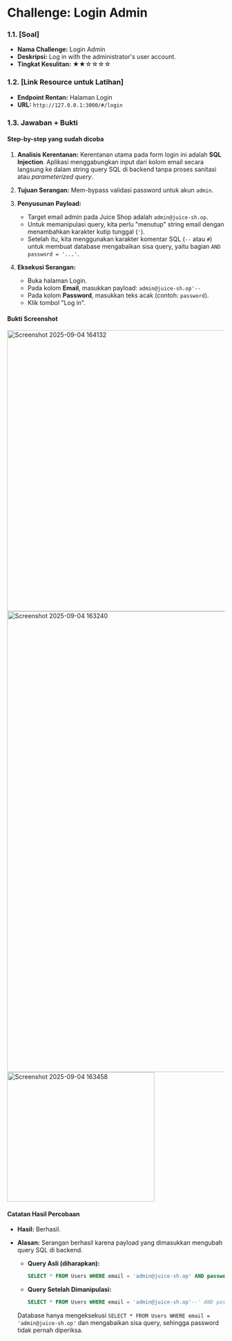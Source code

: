 # Challenge: Login Admin

### 1.1. [Soal]

-   **Nama Challenge:** Login Admin
-   **Deskripsi:** Log in with the administrator's user account.
-   **Tingkat Kesulitan:** ★★☆☆☆☆

### 1.2. [Link Resource untuk Latihan]

-   **Endpoint Rentan:** Halaman Login
-   **URL:** `http://127.0.0.1:3000/#/login`

### 1.3. Jawaban + Bukti

#### Step-by-step yang sudah dicoba

1.  **Analisis Kerentanan:** Kerentanan utama pada form login ini adalah **SQL Injection**. Aplikasi menggabungkan input dari kolom email secara langsung ke dalam string query SQL di backend tanpa proses sanitasi atau *parameterized query*.

2.  **Tujuan Serangan:** Mem-bypass validasi password untuk akun `admin`.

3.  **Penyusunan Payload:**
    -   Target email admin pada Juice Shop adalah `admin@juice-sh.op`.
    -   Untuk memanipulasi query, kita perlu "menutup" string email dengan menambahkan karakter kutip tunggal (`'`).
    -   Setelah itu, kita menggunakan karakter komentar SQL (`--` atau `#`) untuk membuat database mengabaikan sisa query, yaitu bagian `AND password = '...'`.

4.  **Eksekusi Serangan:**
    -   Buka halaman Login.
    -   Pada kolom **Email**, masukkan payload: `admin@juice-sh.op'--`
    -   Pada kolom **Password**, masukkan teks acak (contoh: `password`).
    -   Klik tombol "Log in".

#### Bukti Screenshot

<img width="718" height="649" alt="Screenshot 2025-09-04 164132" src="https://github.com/user-attachments/assets/e223de2c-5ae9-41ae-87e6-033c747e980c" />

<img width="1919" height="1064" alt="Screenshot 2025-09-04 163240" src="https://github.com/user-attachments/assets/af445cc9-538b-4d10-9d13-b2c06fc4cb1c" />

<img width="341" height="299" alt="Screenshot 2025-09-04 163458" src="https://github.com/user-attachments/assets/db4de295-e65d-409f-9697-ce1d25b927e4" />

#### Catatan Hasil Percobaan

-   **Hasil:** Berhasil.

-   **Alasan:** Serangan berhasil karena payload yang dimasukkan mengubah query SQL di backend.

    -   **Query Asli (diharapkan):**
        ```sql
        SELECT * FROM Users WHERE email = 'admin@juice-sh.op' AND password = '<hashed_password>' AND deletedAt IS NULL
        ```

    -   **Query Setelah Dimanipulasi:**
        ```sql
        SELECT * FROM Users WHERE email = 'admin@juice-sh.op'--' AND password = '...' AND deletedAt IS NULL
        ```
    Database hanya mengeksekusi `SELECT * FROM Users WHERE email = 'admin@juice-sh.op'` dan mengabaikan sisa query, sehingga password tidak pernah diperiksa.
